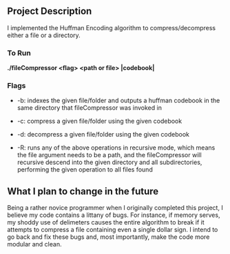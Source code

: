 ## Project Description

I implemented the Huffman Encoding algorithm to compress/decompress either a file or a directory.

### To Run

**./fileCompressor \<flag> \<path or file> |codebook|**

### Flags

- \-b: indexes the given file/folder and outputs a huffman codebook in the same directory that fileCompressor was invoked in

- \-c: compress a given file/folder using the given codebook

- \-d: decompress a given file/folder using the given codebook

- \-R: runs any of the above operations in recursive mode, which means the file argument needs to be a path, and the fileCompressor will recursive descend into the given directory and all subdirectories, performing the given operation to all files found

## What I plan to change in the future

Being a rather novice programmer when I originally completed this project, I believe my code contains a littany of bugs. For instance, if memory serves, my shoddy use of delimeters causes the entire algorithm to break if it attempts to compress a file containing even a single dollar sign. I intend to go back and fix these bugs and, most importantly, make the code more modular and clean.

